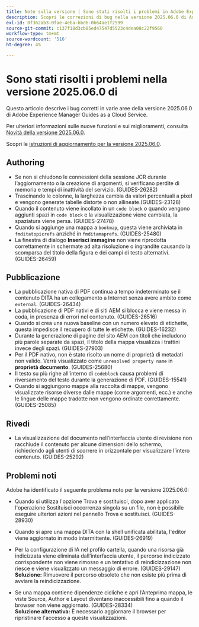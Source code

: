 ```yaml
---
title: Note sulla versione | Sono stati risolti i problemi in Adobe Experience Manager Guides, versione 2025.06.0
description: Scopri le correzioni di bug nella versione 2025.06.0 di Adobe Experience Manager Guides as a Cloud Service.
exl-id: 0f362ab3-0fae-4eba-bbd6-0b64ae1f2599
source-git-commit: c137f18d3cb85ed47547d5523c4dea08c22f9560
workflow-type: tm+mt
source-wordcount: '516'
ht-degree: 4%

---
```


# Sono stati risolti i problemi nella versione 2025.06.0 di

Questo articolo descrive i bug corretti in varie aree della versione 2025.06.0 di Adobe Experience Manager Guides as a Cloud Service.

Per ulteriori informazioni sulle nuove funzioni e sui miglioramenti, consulta [Novità della versione 2025.06.0](whats-new-2025-06-0.md).

Scopri le [istruzioni di aggiornamento per la versione 2025.06.0](upgrade-instructions-2025-06-0.md).

## Authoring

- Se non si chiudono le connessioni della sessione JCR durante l’aggiornamento o la creazione di argomenti, si verificano perdite di memoria e tempi di inattività del servizio. (GUIDES-26282)
- Trascinando le colonne, la larghezza cambia da valori percentuali a pixel e vengono generate tabelle distorte o non allineate.(GUIDES-23128)
- Quando il contenuto viene incollato in un `code block` o quando vengono aggiunti spazi in `code block` e la visualizzazione viene cambiata, la spaziatura viene persa. (GUIDES-27478)
- Quando si aggiunge una mappa a `bookmap`, questa viene archiviata in `fmditatopicrefs` anziché in `fmditamaprefs`. (GUIDES-25480)
- La finestra di dialogo **Inserisci immagine** non viene riprodotta correttamente in schermate ad alta risoluzione o ingrandite causando la scomparsa del titolo della figura e dei campi di testo alternativi. (GUIDES-26459)


## Pubblicazione

- La pubblicazione nativa di PDF continua a tempo indeterminato se il contenuto DITA ha un collegamento a Internet senza avere ambito come `external`. (GUIDES-26434)
- La pubblicazione di PDF nativi e di siti AEM si blocca e viene messa in coda, in presenza di errori nel contenuto. (GUIDES-26516)
- Quando si crea una nuova baseline con un numero elevato di etichette, questa impedisce il recupero di tutte le etichette. (GUIDES-16232)
- Durante la generazione di pagine del sito AEM con titoli che includono più parole separate da spazi, il titolo della mappa visualizza i trattini invece degli spazi. (GUIDES-27903)
- Per il PDF nativo, non è stato risolto un nome di proprietà di metadati non valido. Verrà visualizzato come `unresolved property name` in **proprietà documento**. (GUIDES-25680)
- Il testo su più righe all&#39;interno di `codeblock` causa problemi di riversamento del testo durante la generazione di PDF. (GUIDES-15541)
- Quando si aggiungono mappe alla raccolta di mappe, vengono visualizzate risorse diverse dalle mappe (come argomenti, ecc.) e anche le lingue delle mappe tradotte non vengono ordinate correttamente.(GUIDES-25085)


## Rivedi

- La visualizzazione del documento nell’interfaccia utente di revisione non racchiude il contenuto per alcune dimensioni dello schermo, richiedendo agli utenti di scorrere in orizzontale per visualizzare l’intero contenuto. (GUIDES-25292)


## Problemi noti

Adobe ha identificato il seguente problema noto per la versione 2025.06.0:

- Quando si utilizza l&#39;opzione Trova e sostituisci, dopo aver applicato l&#39;operazione Sostituisci occorrenza singola su un file, non è possibile eseguire ulteriori azioni nel pannello Trova e sostituisci. (GUIDES-28930)

- Quando si apre una mappa DITA con la shell unificata abilitata, l&#39;editor viene aggiornato in modo intermittente. (GUIDES-26919)

- Per la configurazione di IA nel profilo cartella, quando una risorsa già indicizzata viene eliminata dall’interfaccia utente, il percorso indicizzato corrispondente non viene rimosso e un tentativo di reindicizzazione non riesce e viene visualizzato un messaggio di errore. (GUIDES-29147) <br>**Soluzione:** Rimuovere il percorso obsoleto che non esiste più prima di avviare la reindicizzazione.

- Se una mappa contiene dipendenze cicliche e apri l’Anteprima mappa, le viste Source, Author e Layout diventano inaccessibili fino a quando il browser non viene aggiornato. (GUIDES-28334) <br>**Soluzione alternativa:** È necessario aggiornare il browser per ripristinare l&#39;accesso a queste visualizzazioni.
